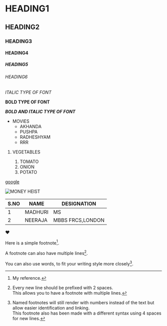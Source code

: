 # HEADING1
## HEADING2
### HEADING3
#### HEADING4
##### HEADING5
###### HEADING6
*ITALIC TYPE OF FONT*

**BOLD TYPE OF FONT**

***BOLD AND ITALIC TYPE OF FONT***

* MOVIES
  * AKHANDA
  * PUSHPA
  * RADHESHYAM
  * RRR
1. VEGETABLES

   1. TOMATO
   2. ONION
   3. POTATO 

[google](https://www.google.com/)

![MONEY HEIST](https://img.etimg.com/thumb/msid-86033126,width-640,resizemode-4,imgsize-68454/big-success-story.jpg)

S.NO|NAME|DESIGNATION
-----|----|----------|
1|MADHURI|MS
2|NEERAJA|MBBS FRCS,LONDON

:heart:

<!-- This content will not appear in the rendered Markdown -->

Here is a simple footnote[^1].

A footnote can also have multiple lines[^2].  

You can also use words, to fit your writing style more closely[^note].

[^1]: My reference.
[^2]: Every new line should be prefixed with 2 spaces.  
  This allows you to have a footnote with multiple lines.
[^note]:
    Named footnotes will still render with numbers instead of the text but allow easier identification and linking.  
    This footnote also has been made with a different syntax using 4 spaces for new lines.

